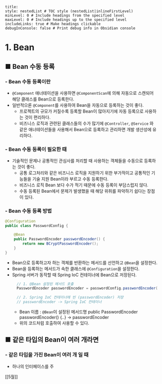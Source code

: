 ```table-of-contents
title: 
style: nestedList # TOC style (nestedList|inlineFirstLevel)
minLevel: 0 # Include headings from the specified level
maxLevel: 0 # Include headings up to the specified level
includeLinks: true # Make headings clickable
debugInConsole: false # Print debug info in Obsidian console
```

# 1. Bean
## ■ Bean 수동 등록

### - Bean 수동 등록이란
- `@Component` 애너테이션을 사용하면 `@ComponentScan`에 의해 자동으로 스캔되어 해당 클래스를 Bean으로 등록한다.
- 일반적으론 `@Component`를 사용하여 Bean을 자동으로 등록하는 것이 좋다.
	- 프로젝트의 규모가 커질수록 등록할 Bean이 많아지기에 자동 등록으로 사용하는 것이 편리하다.
	- 비즈니스 로직과 관련된 클래스들의 수가 많기에 `@Controller`, `@Service` 와 같은 애너테이션들을 사용해서 Bean으로 등록하고 관리하면 개발 생산성에 유리하다.

### - Bean 수동 등록이 필요한 때
- 기술적인 문제나 공통적인 관심사를 처리할 때 사용하는 객체들을 수동으로 등록하는 것이 좋다.
	- 공통 로그처리와 같은 비즈니스 로직을 지원하기 위한 부가적이고 공통적인 기능들을 기술 지원 Bean이라 부르고 수동 등록한다.
	- 비즈니스 로직 Bean 보다 수가 적기 때문에 수동 등록이 부담스럽지 않다.
	- 수동 등록된 Bean에서 문제가 발생했을 때 해당 위취를 파악하기 쉽다는 장점이 있다.

### - Bean 수동 등록 방법
``` java
@Configuration
public class PasswordConfig {

    @Bean
    public PasswordEncoder passwordEncoder() {
        return new BCryptPasswordEncoder();
    }
}
```
- Bean으로 등록하고자 하는 객체를 반환하는 메서드를 선언하고 `@Bean`을 설정한다.
- Bean을 등록하는 메서드가 속한 클래스에 `@Configuration`을 설정한다.
- Spring 서버가 동작할 때 Spring IoC 컨테이너에 Bean으로 저장된다.
  ``` java
	// 1. @Bean 설정된 메서드 호출
	PasswordEncoder passwordEncoder = passwordConfig.passwordEncoder();
	
	// 2. Spring IoC 컨테이너에 빈 (passwordEncoder) 저장
	// passwordEncoder -> Spring IoC 컨테이너
	```
	- Bean 이름 : `@Bean`이 설정된 메서드명
	  public PasswordEncoder passwordEncoder() {..} → passwordEncoder
	- 위의 코드처럼 호출하여 사용할 수 있다.

## ■ 같은 타입의 Bean이 여러 개라면
### - 같은 타입을 가진 Bean이 여러 개 일 때
- 하나의 인터페이스를 주




















[[5월]]
